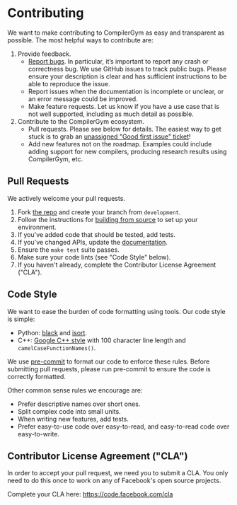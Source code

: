 # Contributing

We want to make contributing to CompilerGym as easy and transparent
as possible. The most helpful ways to contribute are:

1. Provide feedback.
   * [Report bugs](https://github.com/facebookresearch/CompilerGym/issues). In
     particular, it’s important to report any crash or correctness bug. We use
     GitHub issues to track public bugs. Please ensure your description is clear
     and has sufficient instructions to be able to reproduce the issue.
   * Report issues when the documentation is incomplete or unclear, or an error
     message could be improved.
   * Make feature requests. Let us know if you have a use case that is not well
     supported, including as much detail as possible.
1. Contribute to the CompilerGym ecosystem.
   * Pull requests. Please see below for details. The easiest way to get stuck
     is to grab an [unassigned "Good first issue"
     ticket](https://github.com/facebookresearch/CompilerGym/issues?q=is%3Aopen+is%3Aissue+no%3Aassignee+label%3A%22Good+first+issue%22)!
   * Add new features not on the roadmap. Examples could include adding support
     for new compilers, producing research results using CompilerGym, etc.


## Pull Requests

We actively welcome your pull requests.

1. Fork [the repo](https://github.com/facebookresearch/CompilerGym) and create
   your branch from `development`.
2. Follow the instructions for
   [building from source](https://github.com/facebookresearch/CompilerGym#building-from-source)
   to set up your environment.
3. If you've added code that should be tested, add tests.
4. If you've changed APIs, update the [documentation](/docs/source).
5. Ensure the `make test` suite passes.
6. Make sure your code lints (see "Code Style" below).
7. If you haven't already, complete the Contributor License Agreement
   ("CLA").


## Code Style

We want to ease the burden of code formatting using tools. Our code style
is simple:

* Python:
  [black](https://github.com/psf/black/blob/master/docs/the_black_code_style.md)
  and [isort](https://pypi.org/project/isort/).
* C++: [Google C++
  style](https://google.github.io/styleguide/cppguide.html) with 100
  character line length and `camelCaseFunctionNames()`.

We use [pre-commit](/.pre-commit-config.yaml) to format our code to
enforce these rules. Before submitting pull requests, please run
pre-commit to ensure the code is correctly formatted.

Other common sense rules we encourage are:

* Prefer descriptive names over short ones.
* Split complex code into small units.
* When writing new features, add tests.
* Prefer easy-to-use code over easy-to-read, and easy-to-read code over
  easy-to-write.


## Contributor License Agreement ("CLA")

In order to accept your pull request, we need you to submit a CLA. You
only need to do this once to work on any of Facebook's open source
projects.

Complete your CLA here: <https://code.facebook.com/cla>
